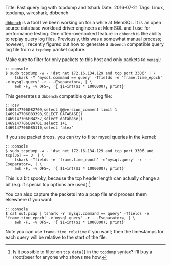 Title: Fast query log with tcpdump and tshark
Date: 2016-07-21
Tags: Linux, tcpdump, wireshark, dbbench

[`dbbench`](http://blog.memsql.com/dbbench-active-benchmarking/) is a tool I've been working on for a while at MemSQL. It is an open source database workload driver engineers at MemSQL and I use for performance testing. One often-overlooked feature in `dbbench` is the ability to replay query log files. Previously, this was a somewhat manual process; however, I recently figured out how to generate a `dbbench` compatible query log file from a `tcpdump` packet capture.

Make sure to filter for only packets *to* this host and only packets *to* `memsql`:

```
:::console
$ sudo tcpdump -w - 'dst net 172.16.134.129 and tcp port 3306' | \
    tshark -Y 'mysql.command == query' -Tfields -e 'frame.time_epoch' -e'mysql.query' -r - -Eseparator=, | \
    awk -F, -v OFS=, '{ $1=int($1 * 1000000); print}'
```

This generates a `dbbench` compatible query log file:

```
:::csv
1469147706082709,select @@version_comment limit 1
1469147706083398,SELECT DATABASE()
1469147706084257,select database()
1469147706084701,select 1+1
1469147706085110,select 'alex'
```

If you see packet drops, you can try to filter mysql queries in the kernel:

```
:::console 
$ sudo tcpdump -w - 'dst net 172.16.134.129 and tcp port 3306 and tcp[36] == 3' | \
    tshark -Tfields -e 'frame.time_epoch' -e'mysql.query' -r - -Eseparator=, | \
    awk -F, -v OFS=, '{ $1=int($1 * 1000000); print}'
```

This is a bit spooky, because the tcp header length can actually change a bit (e.g. if special tcp options are used).[^1]

[^1]: Is it possible to filter on `tcp.data[]` in the `tcpdump` syntax? I'll buy a (root)beer for anyone who shows me how.

You can also capture the packets into a pcap file and process them elsewhere if you want:

```
:::console
$ cat out.pcap | tshark -Y 'mysql.command == query' -Tfields -e 'frame.time_epoch' -e'mysql.query' -r - -Eseparator=, | \
    awk -F, -v OFS=, '{ $1=int($1 * 1000000); print}'
```

Note you can use `frame.time_relative` if you want; then the timestamps for each query will be relative to the start of the file. 